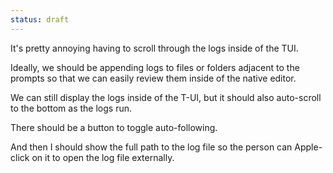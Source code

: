 ```yaml
---
status: draft
---
```


It's pretty annoying having to scroll through the logs inside of the TUI.

Ideally, we should be appending logs to files or folders adjacent to the prompts so that we can easily review them inside of the native editor.

We can still display the logs inside of the T-UI, but it should also auto-scroll to the bottom as the logs run.

There should be a button to toggle auto-following.

And then I should show the full path to the log file so the person can Apple-click on it to open the log file externally.
